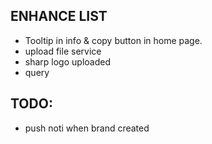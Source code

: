 ## ENHANCE LIST
- Tooltip in info & copy button in home page.
- upload file service
- sharp logo uploaded
- query

## TODO:
- push noti when brand created